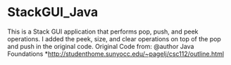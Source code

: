 # StackGUI_Java
This is a Stack GUI application that performs pop, push, and peek operations. I added the peek, size, and clear operations on top of the pop and push in the original code.
Original Code from:
@author Java Foundations
 *http://studenthome.sunyocc.edu/~pagelj/csc112/outline.html
